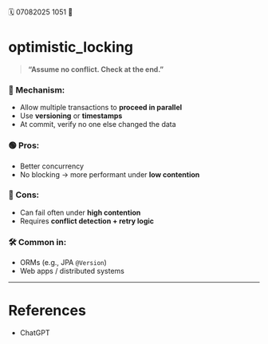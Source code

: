 🗓️ 07082025 1051
📎

# optimistic_locking
> **“Assume no conflict. Check at the end.”**
### 🧰 Mechanism:
- Allow multiple transactions to **proceed in parallel**
- Use **versioning** or **timestamps**
- At commit, verify no one else changed the data
### 🟢 Pros:
- Better concurrency
- No blocking → more performant under **low contention**
### 🔴 Cons:
- Can fail often under **high contention**
- Requires **conflict detection + retry logic**
### 🛠️ Common in:
- ORMs (e.g., JPA `@Version`)
- Web apps / distributed systems

---
# References
- ChatGPT